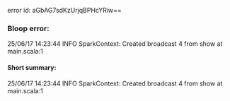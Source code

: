 error id: aGbAG7sdKzUrjqBPHcYRiw==
### Bloop error:

25/06/17 14:23:44 INFO SparkContext: Created broadcast 4 from show at main.scala:1
#### Short summary: 

25/06/17 14:23:44 INFO SparkContext: Created broadcast 4 from show at main.scala:1